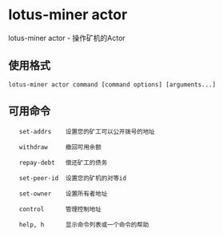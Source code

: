 # lotus-miner actor

lotus-miner actor - 操作矿机的Actor

## 使用格式

```
lotus-miner actor command [command options] [arguments...]
```

## 可用命令

```
   set-addrs    设置您的矿工可以公开拨号的地址
   
   withdraw     撤回可用余额
   
   repay-debt   偿还矿工的债务
   
   set-peer-id  设置您的矿机的对等id
   
   set-owner    设置所有者地址
   
   control      管理控制地址
   
   help, h      显示命令列表或一个命令的帮助
```

